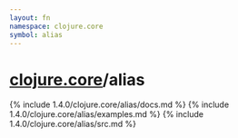 ```yaml
---
layout: fn
namespace: clojure.core
symbol: alias
---
```


# [clojure.core](../)/alias

{% include 1.4.0/clojure.core/alias/docs.md %}
{% include 1.4.0/clojure.core/alias/examples.md %}
{% include 1.4.0/clojure.core/alias/src.md %}

